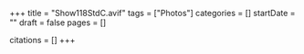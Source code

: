 +++
title = "Show118StdC.avif"
tags = ["Photos"]
categories = []
startDate = ""
draft = false
pages = []

citations = []
+++
